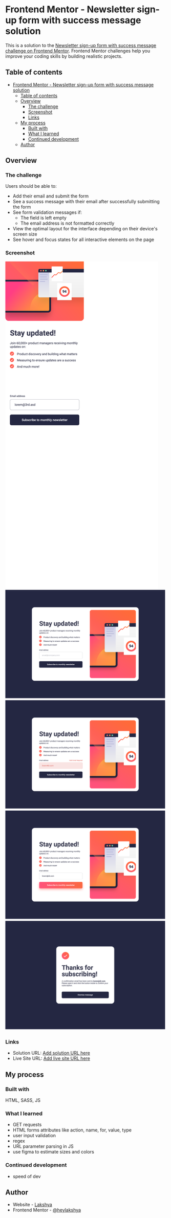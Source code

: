 # Frontend Mentor - Newsletter sign-up form with success message solution

This is a solution to the [Newsletter sign-up form with success message challenge on Frontend Mentor](https://www.frontendmentor.io/challenges/newsletter-signup-form-with-success-message-3FC1AZbNrv). Frontend Mentor challenges help you improve your coding skills by building realistic projects. 

## Table of contents

- [Frontend Mentor - Newsletter sign-up form with success message solution](#frontend-mentor---newsletter-sign-up-form-with-success-message-solution)
  - [Table of contents](#table-of-contents)
  - [Overview](#overview)
    - [The challenge](#the-challenge)
    - [Screenshot](#screenshot)
    - [Links](#links)
  - [My process](#my-process)
    - [Built with](#built-with)
    - [What I learned](#what-i-learned)
    - [Continued development](#continued-development)
  - [Author](#author)

## Overview

### The challenge

Users should be able to:

- Add their email and submit the form
- See a success message with their email after successfully submitting the form
- See form validation messages if:
  - The field is left empty
  - The email address is not formatted correctly
- View the optimal layout for the interface depending on their device's screen size
- See hover and focus states for all interactive elements on the page

### Screenshot

![](./screenshots/image.png)
![](./screenshots/image-copy.png)
![](./screenshots/image-copy-2.png)
![](./screenshots/image-copy-3.png)
![](./screenshots/image-copy-5.png)

### Links

- Solution URL: [Add solution URL here](https://your-solution-url.com)
- Live Site URL: [Add live site URL here](https://your-live-site-url.com)

## My process

### Built with

HTML, SASS, JS

### What I learned

- GET requests
- HTML forms attributes like action, name, for, value, type
- user input validation
- regex
- URL parameter parsing in JS
- use figma to estimate sizes and colors

### Continued development

- speed of dev

## Author

- Website - [Lakshya](https://www.lakshya.design)
- Frontend Mentor - [@heylakshya](https://www.frontendmentor.io/profile/heylakshya)
